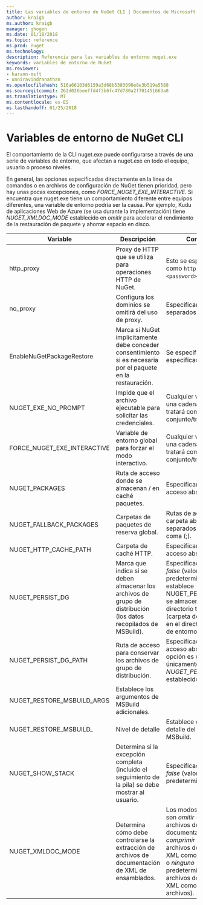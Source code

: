 ```yaml
---
title: Las variables de entorno de NuGet CLI | Documentos de Microsoft
author: kraigb
ms.author: kraigb
manager: ghogen
ms.date: 01/18/2018
ms.topic: reference
ms.prod: nuget
ms.technology: 
description: Referencia para las variables de entorno nuget.exe
keywords: variables de entorno de NuGet
ms.reviewer:
- karann-msft
- unniravindranathan
ms.openlocfilehash: 516a66103d6159a3d68b5383090e8e3b519a5588
ms.sourcegitcommit: 262d026beeffd4f3b6fc47d780a2f701451663a8
ms.translationtype: MT
ms.contentlocale: es-ES
ms.lasthandoff: 01/25/2018
---
```

# <a name="nuget-cli-environment-variables"></a>Variables de entorno de NuGet CLI

El comportamiento de la CLI nuget.exe puede configurarse a través de una serie de variables de entorno, que afectan a nuget.exe en todo el equipo, usuario o proceso niveles.

En general, las opciones especificadas directamente en la línea de comandos o en archivos de configuración de NuGet tienen prioridad, pero hay unas pocas excepciones, como *FORCE_NUGET_EXE_INTERACTIVE*. Si encuentra que nuget.exe tiene un comportamiento diferente entre equipos diferentes, una variable de entorno podría ser la causa. Por ejemplo, Kudu de aplicaciones Web de Azure (se usa durante la implementación) tiene *NUGET_XMLDOC_MODE* establecido en *omitir* para acelerar el rendimiento de la restauración de paquete y ahorrar espacio en disco.

| Variable | Descripción | Comentarios |
| --- | --- | --- |
| http_proxy | Proxy de HTTP que se utiliza para operaciones HTTP de NuGet. | Esto se especificarían como `http://<username>:<password>@proxy.com`. |
| no_proxy | Configura los dominios se omitirá del uso de proxy. | Especificar como dominios separados por coma (,). |
| EnableNuGetPackageRestore | Marca si NuGet implícitamente debe conceder consentimiento si es necesaria por el paquete en la restauración. | Se especifica la marca especificada | como *true* o *1*, cualquier otro valor que se tratan como marca no establecido. |
| NUGET_EXE_NO_PROMPT | Impide que el archivo ejecutable para solicitar las credenciales.| Cualquier valor excepto una cadena nula o vacía se tratará como esta marca conjunto/true. |
FORCE_NUGET_EXE_INTERACTIVE | Variable de entorno global para forzar el modo interactivo. | Cualquier valor excepto una cadena nula o vacía se tratará como esta marca conjunto/true. |
| NUGET_PACKAGES | Ruta de acceso donde se almacenan / en caché paquetes. | Especificar como ruta de acceso absoluta. |
| NUGET_FALLBACK_PACKAGES | Carpetas de paquetes de reserva global. | Rutas de acceso de carpeta absoluto separados por punto y coma (;). |
| NUGET_HTTP_CACHE_PATH | Carpeta de caché HTTP. | Especificar como ruta de acceso absoluta. |
| NUGET_PERSIST_DG | Marca que indica si se deben almacenar los archivos de grupo de distribución (los datos recopilados de MSBuild). | Especificado como *true* o *false* (valor predeterminado), si no establece NUGET_PERSIST_DG_PATH se almacenará en el directorio temporal (carpeta de NuGetScratch en el directorio temporal de entorno actual). |
| NUGET_PERSIST_DG_PATH | Ruta de acceso para conservar los archivos de grupo de distribución. | Especificado como ruta de acceso absoluta, esta opción es utiliza únicamente cuando *NUGET_PERSIST_DG* está establecido en true. |
| NUGET_RESTORE_MSBUILD_ARGS | Establece los argumentos de MSBuild adicionales. |
| NUGET_RESTORE_MSBUILD_| Nivel de detalle |Establece el nivel de detalle del registro de MSBuild. | Valor predeterminado es *silencioso* ("/ v: q"). Los valores posibles *q [uiet]*, *m [inimal]*, *n [ormal]*, *d. [detallado]*, y *diag [nostic]*. |
| NUGET_SHOW_STACK | Determina si la excepción completa (incluido el seguimiento de la pila) se debe mostrar al usuario. | Especificado como *true* o *false* (valor predeterminado). |
| NUGET_XMLDOC_MODE | Determina cómo debe controlarse la extracción de archivos de documentación de XML de ensamblados. | Los modos compatibles son *omitir* (no extraiga los archivos de documentación XML), *comprimir* (almacenar archivos de documento XML como un archivo zip) o *ninguno* (valor predeterminado, tratar los archivos de documento XML como normal archivos). |
